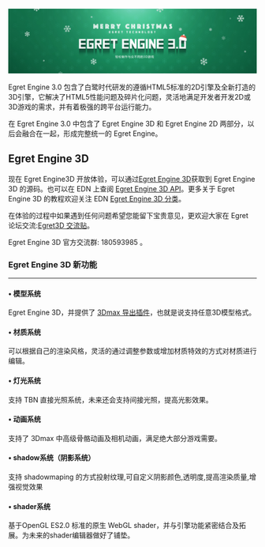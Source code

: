 ![](567d1701cfd0f.jpg)

Egret Engine 3.0 包含了白鹭时代研发的遵循HTML5标准的2D引擎及全新打造的3D引擎，它解决了HTML5性能问题及碎片化问题，灵活地满足开发者开发2D或3D游戏的需求，并有着极强的跨平台运行能力。

在 Egret Engine 3.0 中包含了 Egret Engine 3D 和 Egret Engine 2D 两部分，以后会融合在一起，形成完整统一的 Egret Engine。

## Egret Engine 3D

现在 Egret Engine3D 开放体验，可以通过[Egret Engine 3D](https://github.com/egret-labs/egret-3d)获取到 Egret Engine 3D 的源码。也可以在 EDN 上查阅 [Egret Engine 3D API](http://edn.egret.com/cn/apidoc/index/name/egret3d.AudioManager)。更多关于 Egret Engine 3D 的教程欢迎关注 EDN [Egret Engine 3D 分类](http://edn.egret.com/cn/docs/page/775)。

在体验的过程中如果遇到任何问题希望您能留下宝贵意见，更欢迎大家在 Egret 论坛交流:[Egret3D 交流贴](http://bbs.egret.com/forum.php?mod=viewthread&tid=15653)。

Egret Engine 3D 官方交流群: 180593985 。

### Egret Engine 3D  新功能
---- ------------------------
#### •	模型系统
Egret Engine 3D，并提供了 [3Dmax 导出插件](https://github.com/egret-labs/egret-3d/tree/master/3Dmax%20Export%20tool)，也就是说支持任意3D模型格式。

#### •	材质系统
可以根据自己的渲染风格，灵活的通过调整参数或增加材质特效的方式对材质进行编辑。

#### •	灯光系统
支持 TBN 直接光照系统，未来还会支持间接光照，提高光影效果。

#### •	动画系统
支持了 3Dmax 中高级骨骼动画及相机动画，满足绝大部分游戏需要。

#### •	shadow系统（阴影系统）
支持 shadowmaping 的方式投射纹理,可自定义阴影颜色,透明度,提高渲染质量,增强视觉效果

#### •	shader系统
基于OpenGL ES2.0 标准的原生 WebGL shader，并与引擎功能紧密结合及拓展。为未来的shader编辑器做好了铺垫。
